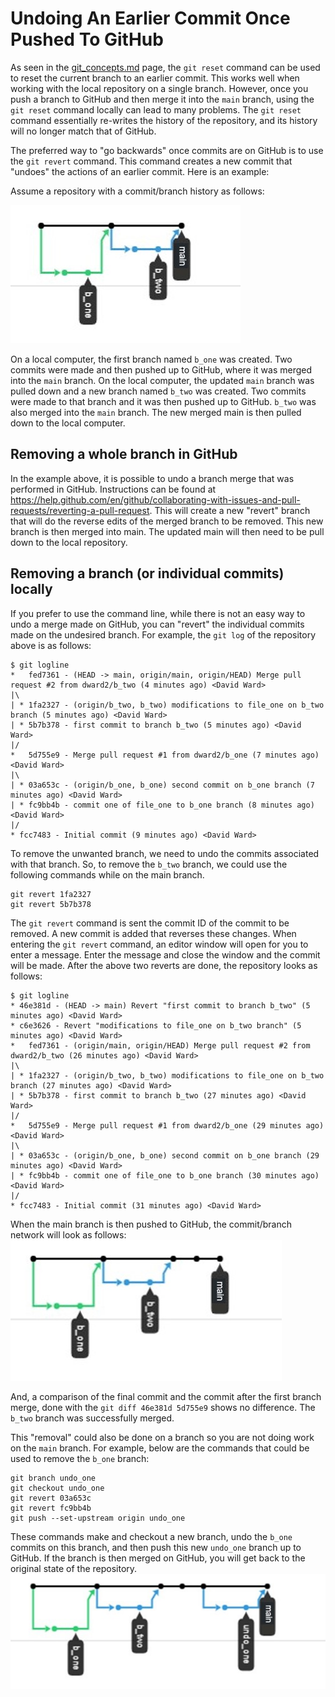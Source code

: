 # Undoing An Earlier Commit Once Pushed To GitHub

As seen in the [git_concepts.md](https://github.com/dward2/BME547/blob/main/Resources/Git/git_concepts.md#reverting-to-earlier-commits)
page, the `git reset` command can be used to reset the current branch to an
earlier commit.  This works well when working with the local repository on
a single branch.  However, once you push a branch to GitHub and then merge it
into the `main` branch, using the `git reset` command locally can lead
to many problems.  The `git reset` command essentially re-writes the history
of the repository, and its history will no longer match that of GitHub.

The preferred way to "go backwards" once commits are on GitHub is to use the
`git revert` command.  This command creates a new commit that "undoes" the 
actions of an earlier commit.  Here is an example:

Assume a repository with a commit/branch history as follows:

![move_head_pic01.jpg](misc_files/move_head_pic01.jpg)

On a local computer, the first branch named `b_one` was created.  Two commits
were made and then pushed up to GitHub, where it was merged into the `main`
branch.  On the local computer, the updated `main` branch was pulled down
and a new branch named `b_two` was created.  Two commits were made to that
branch and it was then pushed up to GitHub.  `b_two` was also merged into the
`main` branch.  The new merged main is then pulled down to the local
computer.

## Removing a whole branch in GitHub
In the example above, it is possible to undo a branch merge that was performed
in GitHub.  Instructions can be found at
https://help.github.com/en/github/collaborating-with-issues-and-pull-requests/reverting-a-pull-request.
This will create a new "revert" branch that will do the reverse edits of the 
merged branch to be removed.  This new branch is then merged into main.  The
updated main will then need to be pull down to the local repository.


## Removing a branch (or individual commits) locally
If you prefer to use the command line, while there is not an easy way to undo
a merge made on GitHub, you can "revert" the individual commits made on the
undesired branch.  For example, the `git log` of the repository above is as
follows:
```
$ git logline
*   fed7361 - (HEAD -> main, origin/main, origin/HEAD) Merge pull request #2 from dward2/b_two (4 minutes ago) <David Ward>
|\
| * 1fa2327 - (origin/b_two, b_two) modifications to file_one on b_two branch (5 minutes ago) <David Ward>
| * 5b7b378 - first commit to branch b_two (5 minutes ago) <David Ward>
|/
*   5d755e9 - Merge pull request #1 from dward2/b_one (7 minutes ago) <David Ward>
|\
| * 03a653c - (origin/b_one, b_one) second commit on b_one branch (7 minutes ago) <David Ward>
| * fc9bb4b - commit one of file_one to b_one branch (8 minutes ago) <David Ward>
|/
* fcc7483 - Initial commit (9 minutes ago) <David Ward>

```
To remove the unwanted branch, we need to undo the commits associated with that
branch.  So, to remove the `b_two` branch, we could use the following commands
while on the main branch.

```
git revert 1fa2327
git revert 5b7b378
```
The `git revert` command is sent the commit ID of the commit to be removed.  A
new commit is added that reverses these changes.  When entering the `git revert`
command, an editor window will open for you to enter a message.  Enter the
message and close the window and the commit will be made.  After the above two
reverts are done, the repository looks as follows:

```
$ git logline
* 46e381d - (HEAD -> main) Revert "first commit to branch b_two" (5 minutes ago) <David Ward>
* c6e3626 - Revert "modifications to file_one on b_two branch" (5 minutes ago) <David Ward>
*   fed7361 - (origin/main, origin/HEAD) Merge pull request #2 from dward2/b_two (26 minutes ago) <David Ward>
|\
| * 1fa2327 - (origin/b_two, b_two) modifications to file_one on b_two branch (27 minutes ago) <David Ward>
| * 5b7b378 - first commit to branch b_two (27 minutes ago) <David Ward>
|/
*   5d755e9 - Merge pull request #1 from dward2/b_one (29 minutes ago) <David Ward>
|\
| * 03a653c - (origin/b_one, b_one) second commit on b_one branch (29 minutes ago) <David Ward>
| * fc9bb4b - commit one of file_one to b_one branch (30 minutes ago) <David Ward>
|/
* fcc7483 - Initial commit (31 minutes ago) <David Ward>
```
When the main branch is then pushed to GitHub, the commit/branch network will
look as follows:
![move_head_pic02.jpg](misc_files/move_head_pic02.jpg)

And, a comparison of the final commit and the commit after the first branch
merge, done with the `git diff 46e381d 5d755e9` shows no difference.  The 
`b_two` branch was successfully merged.  

This "removal" could also be done
on a branch so you are not doing work on the `main` branch.  For example,
below are the commands that could be used to remove the `b_one` branch:

```
git branch undo_one
git checkout undo_one
git revert 03a653c
git revert fc9bb4b
git push --set-upstream origin undo_one
```
These commands make and checkout a new branch, undo the `b_one` commits on this
branch, and then push this new `undo_one` branch up to GitHub.  If the branch
is then merged on GitHub, you will get back to the original state of the 
repository.
![move_head_pic03.jpg](misc_files/move_head_pic03.jpg)
